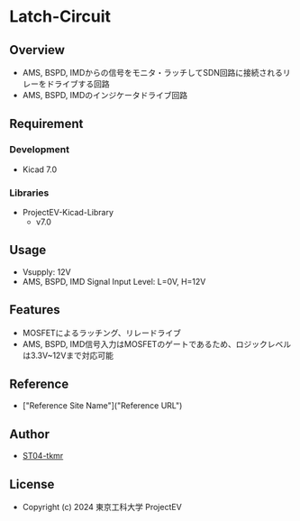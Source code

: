 # Latch-Circuit

## Overview
- AMS, BSPD, IMDからの信号をモニタ・ラッチしてSDN回路に接続されるリレーをドライブする回路
- AMS, BSPD, IMDのインジケータドライブ回路

## Requirement
### Development
- Kicad 7.0
### Libraries
- ProjectEV-Kicad-Library
    - v7.0

## Usage
- Vsupply: 12V
- AMS, BSPD, IMD Signal Input Level: L=0V, H=12V

## Features
- MOSFETによるラッチング、リレードライブ
- AMS, BSPD, IMD信号入力はMOSFETのゲートであるため、ロジックレベルは3.3V~12Vまで対応可能

## Reference
- ["Reference Site Name"]("Reference URL")

## Author
- [ST04-tkmr](https://github.com/ST04-tkmr)

## License
- Copyright (c) 2024 東京工科大学 ProjectEV

